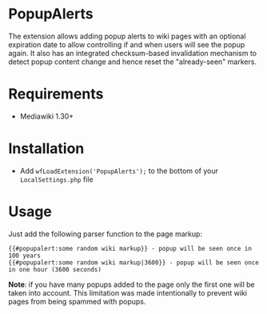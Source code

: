 # PopupAlerts

The extension allows adding popup alerts to wiki pages with an
optional expiration date to allow controlling if and when
users will see the popup again. It also has an integrated checksum-based
invalidation mechanism to detect popup content change and
hence reset the "already-seen" markers.

# Requirements

* Mediawiki 1.30+

# Installation

* Add `wfLoadExtension('PopupAlerts');` to the bottom of your `LocalSettings.php` file

# Usage

Just add the following parser function to the page markup:

```
{{#popupalert:some random wiki markup}} - popup will be seen once in 100 years
{{#popupalert:some random wiki markup|3600}} - popup will be seen once in one hour (3600 seconds)
```

**Note**: if you have many popups added to the page only the first one will be
taken into account. This limitation was made intentionally to prevent wiki pages from
being spammed with popups.
